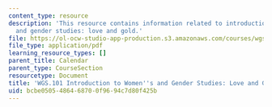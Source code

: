 ```yaml
---
content_type: resource
description: 'This resource contains information related to introduction to women''s
  and gender studies: love and gold.'
file: https://ol-ocw-studio-app-production.s3.amazonaws.com/courses/wgs-101-introduction-to-womens-and-gender-studies-fall-2014/bcbe0505486468700f9694c7d80f425b_MITWGS_101F14_Gold.pdf
file_type: application/pdf
learning_resource_types: []
parent_title: Calendar
parent_type: CourseSection
resourcetype: Document
title: 'WGS.101 Introduction to Women''s and Gender Studies: Love and Gold'
uid: bcbe0505-4864-6870-0f96-94c7d80f425b
---
```

